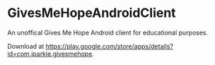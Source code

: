 GivesMeHopeAndroidClient
========================

An unoffical Gives Me Hope Android client for educational purposes.

Download at https://play.google.com/store/apps/details?id=com.jparkie.givesmehope.
